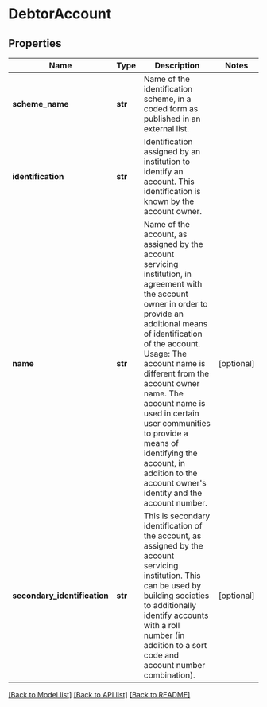 # DebtorAccount

## Properties
Name | Type | Description | Notes
------------ | ------------- | ------------- | -------------
**scheme_name** | **str** | Name of the identification scheme, in a coded form as published in an external list. | 
**identification** | **str** | Identification assigned by an institution to identify an account. This identification is known by the account owner. | 
**name** | **str** | Name of the account, as assigned by the account servicing institution, in agreement with the account owner in order to provide an additional means of identification of the account. Usage: The account name is different from the account owner name. The account name is used in certain user communities to provide a means of identifying the account, in addition to the account owner&#39;s identity and the account number. | [optional] 
**secondary_identification** | **str** | This is secondary identification of the account, as assigned by the account servicing institution. This can be used by building societies to additionally identify accounts with a roll number (in addition to a sort code and account number combination). | [optional] 

[[Back to Model list]](../README.md#documentation-for-models) [[Back to API list]](../README.md#documentation-for-api-endpoints) [[Back to README]](../README.md)


